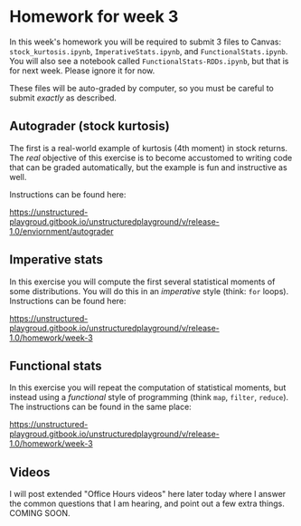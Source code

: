 # Homework for week 3

In this week's homework you will be required to submit 3 files to Canvas:  `stock_kurtosis.ipynb`,
`ImperativeStats.ipynb`, and `FunctionalStats.ipynb`.  You will also see a notebook called `FunctionalStats-RDDs.ipynb`,
but that is for next week.  Please ignore it for now.

These files will be auto-graded by computer, so you must be careful to submit *exactly* as described.


## Autograder (stock kurtosis)

The first is a real-world example of kurtosis (4th moment) in stock returns.
The *real* objective of this exercise is to become accustomed to writing code that can be graded automatically,
but the example is fun and instructive as well.

Instructions can be found here:

https://unstructured-playgroud.gitbook.io/unstructuredplayground/v/release-1.0/enviornment/autograder


## Imperative stats

In this exercise you will compute the first several statistical moments of some distributions.  You
will do this in an *imperative* style (think:  `for` loops).  Instructions can be found here:

https://unstructured-playgroud.gitbook.io/unstructuredplayground/v/release-1.0/homework/week-3 


## Functional stats

In this exercise you will repeat the computation of statistical moments, but instead using a *functional*
style of programming (think `map`, `filter`, `reduce`).  The instructions can be found in the same place:

https://unstructured-playgroud.gitbook.io/unstructuredplayground/v/release-1.0/homework/week-3 


## Videos

I will post extended "Office Hours videos" here later today where I answer the common questions that I am
hearing, and point out a few extra things.  COMING SOON.
